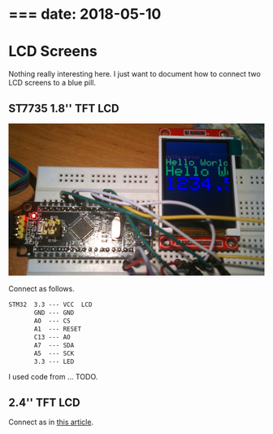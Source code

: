 ===
date: 2018-05-10
===
# LCD Screens

Nothing really interesting here. I just want to document how to connect two
LCD screens to a blue pill.

## ST7735 1.8'' TFT LCD

![1.8'' LCD](007-1.jpg)

Connect as follows.

```
STM32  3.3 --- VCC  LCD
       GND --- GND
       AO  --- CS
       A1  --- RESET
       C13 --- AO
       A7  --- SDA
       A5  --- SCK
       3.3 --- LED
```

I used code from ... TODO.

## 2.4'' TFT LCD

Connect as in [this article](https://www.instructables.com/id/Fast-Portable-and-Affordable-Oscilloscope-and-Indu/).
